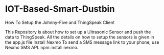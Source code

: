# IOT-Based-Smart-Dustbin

How To Setup the Johnny-Five and ThingSpeak Client

This Repository is about how to set up a Ultrasonic Sensor and push the data to ThingSpeak. All the details on how to setup the sensors is given in the app.js file
Install Nexmo To send a SMS message link to your phone, use Nexmo SMS API. npm install nexmo.
